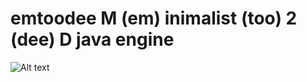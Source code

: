 # emtoodee M (em) inimalist (too) 2 (dee) D java engine

![Alt text](https://raw.github.com/mbohun/mbohun_graph-experiments/master/emtoodee-design/engine-architecture.png "first version created in dia")
